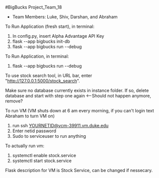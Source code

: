 #BigBucks Project_Team_18
- Team Members: Luke, Shiv, Darshan, and Abraham


To Run Application (fresh start), in terminal:
1. In config.py, insert Alpha Advantage API Key
2. flask --app bigbucks init-db
3. flask --app bigbucks run --debug

To Run Application, in terminal:
1. flask --app bigbucks run --debug

To use stock search tool, in URL bar, enter "http://127.0.0.1:5000/stock_search". 

Make sure no database currently exists in instance folder. 
If so, delete database and start with step one again <--Should not happen anymore, remove?

To run VM (VM shuts down at 6 am every morning, if you can't login text Abraham to turn VM on)
1. run ssh YOURNETID@vcm-39911.vm.duke.edu
2. Enter netid password
3. Sudo to serviceuser to run anything

To actually run vm:
1. systemctl enable stock.service
2. systemctl start stock.service

Flask description for VM is Stock Service, can be changed if nessecary. 
